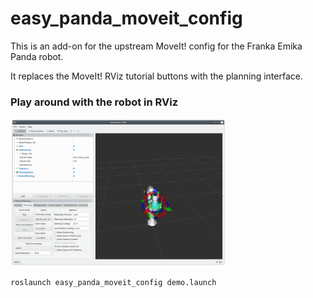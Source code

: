 # easy_panda_moveit_config

This is an add-on for the upstream MoveIt! config for the Franka Emika Panda robot.

It replaces the MoveIt! RViz tutorial buttons with the planning interface.

### Play around with the robot in RViz

<img src="docs/img/demo.png" width="345"/>

```bash 
roslaunch easy_panda_moveit_config demo.launch
```

<!-- TODO

### Play around with the robot in RViz and Gazebo

```bash 
roslaunch easy_panda_moveit_config moveit_planning_execution.launch sim:=true 
```

### Move the real robot

```bash 
roslaunch easy_panda_moveit_config moveit_planning_execution.launch robot_ip:=<YOUR ROBOT IP>
```

-->